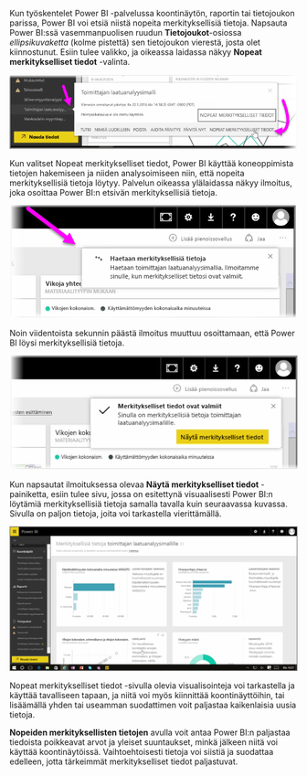 Kun työskentelet Power BI -palvelussa koontinäytön, raportin tai tietojoukon parissa, Power BI voi etsiä niistä nopeita merkityksellisiä tietoja. Napsauta Power BI:ssä vasemmanpuolisen ruudun **Tietojoukot**-osiossa *ellipsikuvaketta* (kolme pistettä) sen tietojoukon vierestä, josta olet kiinnostunut. Esiin tulee valikko, ja oikeassa laidassa näkyy **Nopeat merkitykselliset tiedot** -valinta.

![](media/4-1a-quick-insights/4-1a_1.png)

Kun valitset Nopeat merkitykselliset tiedot, Power BI käyttää koneoppimista tietojen hakemiseen ja niiden analysoimiseen niin, että nopeita merkityksellisiä tietoja löytyy. Palvelun oikeassa ylälaidassa näkyy ilmoitus, joka osoittaa Power BI:n etsivän merkityksellisiä tietoja.

![](media/4-1a-quick-insights/4-1a_2.png)

Noin viidentoista sekunnin päästä ilmoitus muuttuu osoittamaan, että Power BI löysi merkityksellisiä tietoja.

![](media/4-1a-quick-insights/4-1a_3.png)

Kun napsautat ilmoituksessa olevaa **Näytä merkitykselliset tiedot** -painiketta, esiin tulee sivu, jossa on esitettynä visuaalisesti Power BI:n löytämiä merkityksellisiä tietoja samalla tavalla kuin seuraavassa kuvassa. Sivulla on paljon tietoja, joita voi tarkastella vierittämällä.

![](media/4-1a-quick-insights/4-1a_4.png)

Nopeat merkitykselliset tiedot -sivulla olevia visualisointeja voi tarkastella ja käyttää tavalliseen tapaan, ja niitä voi myös kiinnittää koontinäyttöihin, tai lisäämällä yhden tai useamman suodattimen voit paljastaa kaikenlaisia uusia tietoja.

**Nopeiden merkityksellisten tietojen** avulla voit antaa Power BI:n paljastaa tiedoista poikkeavat arvot ja yleiset suuntaukset, minkä jälkeen niitä voi käyttää koontinäytöissä. Vaihtoehtoisesti tietoja voi siistiä ja suodattaa edelleen, jotta tärkeimmät merkitykselliset tiedot paljastuvat.


